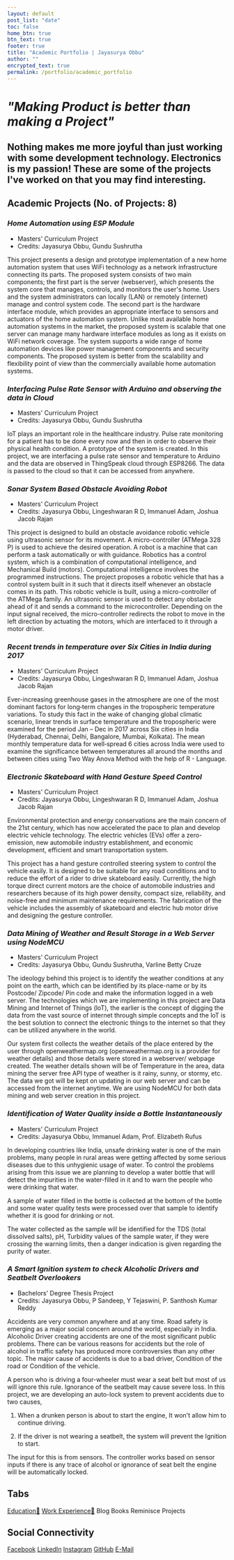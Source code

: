 ```yaml
---
layout: default
post_list: "date"
toc: false
home_btn: true
btn_text: true
footer: true
title: "Academic Portfolio | Jayasurya Obbu"
author: ""
encrypted_text: true
permalink: /portfolio/academic_portfolio
---
```


# _**"Making Product is better than making a Project"**_ 

## Nothing makes me more joyful than just working with some development technology. Electronics is my passion! These are some of the projects I've worked on that you may find interesting.

## **Academic Projects (No. of Projects: 8)**

### _Home Automation using ESP Module_

* Masters' Curriculum Project
* Credits: Jayasurya Obbu, Gundu Sushrutha

This project presents a design and prototype implementation of a new home automation system that uses WiFi technology as a network infrastructure connecting its parts. The proposed system consists of two main components; the first part is the server (webserver), which presents the system core that manages, controls, and monitors the user's home. Users and the system administrators can locally (LAN) or remotely (internet) manage and control system code. The second part is the hardware interface module, which provides an appropriate interface to sensors and actuators of the home automation system. Unlike most available home automation systems in the market, the proposed system is scalable that one server can manage many hardware interface modules as long as it exists on WiFi network coverage. The system supports a wide range of home automation devices like power management components and security components. The proposed system is better from the scalability and flexibility point of view than the commercially available home automation systems.

### _Interfacing Pulse Rate Sensor with Arduino and observing the data in Cloud_

* Masters' Curriculum Project
* Credits: Jayasurya Obbu, Gundu Sushrutha

IoT plays an important role in the healthcare industry. Pulse rate monitoring for a patient has to be done every now and then in order to observe their physical health condition. A prototype of the system is created. In this project, we are interfacing a pulse rate sensor and temperature to Arduino and the data are observed in ThingSpeak cloud through ESP8266. The data is passed to the cloud so that it can be accessed from anywhere.

### _Sonar System Based Obstacle Avoiding Robot_

* Masters' Curriculum Project
* Credits: Jayasurya Obbu, Lingeshwaran R D, Immanuel Adam, Joshua Jacob Rajan

This project is designed to build an obstacle avoidance robotic vehicle using ultrasonic sensor for its movement. A micro-controller (ATMega 328 P) is used to achieve the desired operation. A robot is a machine that can perform a task automatically or with guidance. Robotics has a control system, which is a combination of computational intelligence, and Mechanical Build (motors). Computational intelligence involves the programmed instructions. The project proposes a robotic vehicle that has a control system built in it such that it directs itself whenever an obstacle comes in its path. This robotic vehicle is built, using a micro-controller of the ATMega family. An ultrasonic sensor is used to detect any obstacle ahead of it and sends a command to the microcontroller. Depending on the input signal received, the micro-controller redirects the robot to move in the left direction by actuating the motors, which are interfaced to it through a motor driver.

### _Recent trends in temperature over Six Cities in India during 2017_

* Masters' Curriculum Project
* Credits: Jayasurya Obbu, Lingeshwaran R D, Immanuel Adam, Joshua Jacob Rajan

Ever-increasing greenhouse gases in the atmosphere are one of the most dominant factors for long‐term changes in the tropospheric temperature variations. To study this fact in the wake of changing global climatic scenario, linear trends in surface temperature and the tropospheric were examined for the period Jan – Dec in 2017 across Six cities in India (Hyderabad, Chennai, Delhi, Bangalore, Mumbai, Kolkata). The mean monthly temperature data for well‐spread 6 cities across India were used to examine the significance between temperatures all around the months and between cities using Two Way Anova Method with the help of R - Language.

### _Electronic Skateboard with Hand Gesture Speed Control_

* Masters' Curriculum Project
* Credits: Jayasurya Obbu, Lingeshwaran R D, Immanuel Adam, Joshua Jacob Rajan

Environmental protection and energy conservations are the main concern of the 21st century, which has now accelerated the pace to plan and develop electric vehicle technology. The electric vehicles (EVs) offer a zero-emission, new automobile industry establishment, and economic development, efficient and smart transportation system. 

This project has a hand gesture controlled steering system to control the vehicle easily. It is designed to be suitable for any road conditions and to reduce the effort of a rider to drive skateboard easily. Currently, the high torque direct current motors are the choice of automobile industries and researchers because of its high power density, compact size, reliability, and noise-free and minimum maintenance requirements. The fabrication of the vehicle includes the assembly of skateboard and electric hub motor drive and designing the gesture controller.

### _Data Mining of Weather and Result Storage in a Web Server using NodeMCU_

* Masters' Curriculum Project
* Credits: Jayasurya Obbu, Gundu Sushrutha, Varline Betty Cruze

The ideology behind this project is to identify the weather conditions at any point on the earth, which can be identified by its place-name or by its Postcode/ Zipcode/ Pin code and make the information logged in a web server. The technologies which we are implementing in this project are Data Mining and Internet of Things (loT), the earlier is the concept of digging the data from the vast source of internet through simple concepts and the loT is the best solution to connect the electronic things to the internet so that they can be utilized anywhere in the world. 

Our system first collects the weather details of the place entered by the user through openweathermap.org (openweathermap.org is a provider for weather details) and those details were stored in a webserver/ webpage created. The weather details shown will be of Temperature in the area, data mining the server free API type of weather is it rainy, sunny, or stormy, etc. The data we got will be kept on updating in our web server and can be accessed from the internet anytime. We are using NodeMCU for both data mining and web server creation in this project.

### _Identification of Water Quality inside a Bottle Instantaneously_

* Masters' Curriculum Project
* Credits: Jayasurya Obbu, Immanuel Adam, Prof. Elizabeth Rufus

In developing countries like India, unsafe drinking water is one of the main problems, many people in rural areas were getting affected by some serious diseases due to this unhygienic usage of water. To control the problems arising from this issue we are planning to develop a water bottle that will detect the impurities in the water-filled in it and to warn the people who were drinking that water.

A sample of water filled in the bottle is collected at the bottom of the bottle and some water quality tests were processed over that sample to identify whether it is good for drinking or not.

The water collected as the sample will be identified for the TDS (total dissolved salts), pH, Turbidity values of the sample water, if they were crossing the warning limits, then a danger indication is given regarding the purity of water.

### _A Smart Ignition system to check Alcoholic Drivers and Seatbelt Overlookers_

* Bachelors' Degree Thesis Project
* Credits: Jayasurya Obbu, P Sandeep, Y Tejaswini, P. Santhosh Kumar Reddy

Accidents are very common anywhere and at any time. Road safety is emerging as a major social concern around the world, especially in India. Alcoholic Driver creating accidents are one of the most significant public problems. There can be various reasons for accidents but the role of alcohol in traffic safety has produced more controversies than any other topic. The major cause of accidents is due to a bad driver, Condition of the road or Condition of the vehicle.

A person who is driving a four-wheeler must wear a seat belt but most of us will ignore this rule. Ignorance of the seatbelt may cause severe loss. In this project, we are developing an auto-lock system to prevent accidents due to two causes,

1. When a drunken person is about to start the engine, It won't allow him to continue driving.

2. If the driver is not wearing a seatbelt, the system will prevent the Ignition to start. 

The input for this is from sensors. The controller works based on sensor inputs if there is any trace of alcohol or ignorance of seat belt the engine will be automatically locked.

## Tabs

[Education📖](education.md) [Work Experience💼](work-experience.md) Blog Books Reminisce Projects

## Social Connectivity

[Facebook](https://www.facebook.com/jayasurya.obbu/) [LinkedIn](https://www.linkedin.com/in/jayasurya-obbu/) [Instagram](https://www.instagram.com/mr__circuit/) [GitHub](https://github.com/mr-circuit) [E-Mail]( mailto:hello@jayasurya.me)